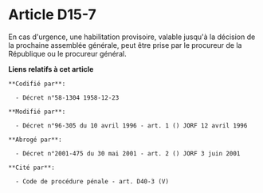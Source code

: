 # Article D15-7

En cas d'urgence, une habilitation provisoire, valable jusqu'à la décision de la prochaine assemblée générale, peut être
prise par le procureur de la République ou le procureur général.

**Liens relatifs à cet article**

	**Codifié par**:

	  - Décret n°58-1304 1958-12-23

	**Modifié par**:

	  - Décret n°96-305 du 10 avril 1996 - art. 1 () JORF 12 avril 1996

	**Abrogé par**:

	  - Décret n°2001-475 du 30 mai 2001 - art. 2 () JORF 3 juin 2001

	**Cité par**:

	  - Code de procédure pénale - art. D40-3 (V)
